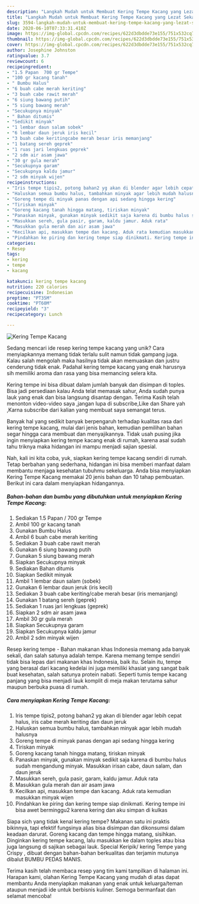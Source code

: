 ```yaml
---
description: "Langkah Mudah untuk Membuat Kering Tempe Kacang yang Lezat Sekali"
title: "Langkah Mudah untuk Membuat Kering Tempe Kacang yang Lezat Sekali"
slug: 3594-langkah-mudah-untuk-membuat-kering-tempe-kacang-yang-lezat-sekali
date: 2020-06-10T07:33:31.410Z
image: https://img-global.cpcdn.com/recipes/622d3dbdde73e155/751x532cq70/kering-tempe-kacang-foto-resep-utama.jpg
thumbnail: https://img-global.cpcdn.com/recipes/622d3dbdde73e155/751x532cq70/kering-tempe-kacang-foto-resep-utama.jpg
cover: https://img-global.cpcdn.com/recipes/622d3dbdde73e155/751x532cq70/kering-tempe-kacang-foto-resep-utama.jpg
author: Josephine Johnston
ratingvalue: 3.7
reviewcount: 6
recipeingredient:
- "1.5 Papan  700 gr Tempe"
- "100 gr kacang tanah"
- " Bumbu Halus"
- "6 buah cabe merah keriting"
- "3 buah cabe rawit merah"
- "6 siung bawang putih"
- "5 siung bawang merah"
- "Secukupnya minyak"
- " Bahan ditumis"
- "Sedikit minyak"
- "1 lembar daun salam sobek"
- "6 lembar daun jeruk iris kecil"
- "3 buah cabe keritingcabe merah besar iris memanjang"
- "1 batang sereh geprek"
- "1 ruas jari lengkuas geprek"
- "2 sdm air asam jawa"
- "30 gr gula merah"
- "Secukupnya garam"
- "Secukupnya kaldu jamur"
- "2 sdm minyak wijen"
recipeinstructions:
- "Iris tempe tipis2, potong bahan2 yg akan di blender agar lebih cepat halus, iris cabe merah keriting dan daun jeruk"
- "Haluskan semua bumbu halus, tambahkan minyak agar lebih mudah halusnya"
- "Goreng tempe di minyak panas dengan api sedang hingga kering"
- "Tiriskan minyak"
- "Goreng kacang tanah hingga matang, tiriskan minyak"
- "Panaskan minyak, gunakan minyak sedikit saja karena di bumbu halus sudah mengandung minyak. Masukkan irisan cabe, daun salam, dan daun jeruk"
- "Masukkan sereh, gula pasir, garam, kaldu jamur. Aduk rata"
- "Masukkan gula merah dan air asam jawa"
- "Kecilkan api, masukkan tempe dan kacang. Aduk rata kemudian masukkan minyak wijen"
- "Pindahkan ke piring dan kering tempe siap dinikmati. Kering tempe ini bisa awet berminggu2 karena kering dan aku simpan di kulkas"
categories:
- Resep
tags:
- kering
- tempe
- kacang

katakunci: kering tempe kacang 
nutrition: 220 calories
recipecuisine: Indonesian
preptime: "PT35M"
cooktime: "PT60M"
recipeyield: "3"
recipecategory: Lunch

---
```



![Kering Tempe Kacang](https://img-global.cpcdn.com/recipes/622d3dbdde73e155/751x532cq70/kering-tempe-kacang-foto-resep-utama.jpg)

Sedang mencari ide resep kering tempe kacang yang unik? Cara menyiapkannya memang tidak terlalu sulit namun tidak gampang juga. Kalau salah mengolah maka hasilnya tidak akan memuaskan dan justru cenderung tidak enak. Padahal kering tempe kacang yang enak harusnya sih memiliki aroma dan rasa yang bisa memancing selera kita.

Kering tempe ini bisa dibuat dalam jumlah banyak dan disimpan di toples. Bisa jadi persediaan kalau Anda telat memasak sahur, Anda sudah punya lauk yang enak dan bisa langsung disantap dengan. Terima Kasih telah menonton video-video saya ,jangan lupa di subscribe,Like dan Share yah ,Karna subscribe dari kalian yang membuat saya semangat terus.

Banyak hal yang sedikit banyak berpengaruh terhadap kualitas rasa dari kering tempe kacang, mulai dari jenis bahan, kemudian pemilihan bahan segar hingga cara membuat dan menyajikannya. Tidak usah pusing jika ingin menyiapkan kering tempe kacang enak di rumah, karena asal sudah tahu triknya maka hidangan ini mampu menjadi sajian spesial.


Nah, kali ini kita coba, yuk, siapkan kering tempe kacang sendiri di rumah. Tetap berbahan yang sederhana, hidangan ini bisa memberi manfaat dalam membantu menjaga kesehatan tubuhmu sekeluarga. Anda bisa menyiapkan Kering Tempe Kacang memakai 20 jenis bahan dan 10 tahap pembuatan. Berikut ini cara dalam menyiapkan hidangannya.

<!--inarticleads1-->

##### Bahan-bahan dan bumbu yang dibutuhkan untuk menyiapkan Kering Tempe Kacang:

1. Sediakan 1.5 Papan / 700 gr Tempe
1. Ambil 100 gr kacang tanah
1. Gunakan  Bumbu Halus
1. Ambil 6 buah cabe merah keriting
1. Sediakan 3 buah cabe rawit merah
1. Gunakan 6 siung bawang putih
1. Gunakan 5 siung bawang merah
1. Siapkan Secukupnya minyak
1. Sediakan  Bahan ditumis
1. Siapkan Sedikit minyak
1. Ambil 1 lembar daun salam (sobek)
1. Gunakan 6 lembar daun jeruk (iris kecil)
1. Sediakan 3 buah cabe keriting/cabe merah besar (iris memanjang)
1. Gunakan 1 batang sereh (geprek)
1. Sediakan 1 ruas jari lengkuas (geprek)
1. Siapkan 2 sdm air asam jawa
1. Ambil 30 gr gula merah
1. Siapkan Secukupnya garam
1. Siapkan Secukupnya kaldu jamur
1. Ambil 2 sdm minyak wijen


Resep kering tempe - Bahan makanan khas Indonesia memang ada banyak sekali, dan salah satunya adalah tempe. Karena memang tempe sendiri tidak bisa lepas dari makanan khas Indonesia, baik itu. Selain itu, tempe yang berasal dari kacang kedelai ini juga memiliki khasiat yang sangat baik buat kesehatan, salah satunya protein nabati. Seperti tumis tempe kacang panjang yang bisa menjadi lauk komplit di meja makan terutama sahur maupun berbuka puasa di rumah. 

<!--inarticleads2-->

##### Cara menyiapkan Kering Tempe Kacang:

1. Iris tempe tipis2, potong bahan2 yg akan di blender agar lebih cepat halus, iris cabe merah keriting dan daun jeruk
1. Haluskan semua bumbu halus, tambahkan minyak agar lebih mudah halusnya
1. Goreng tempe di minyak panas dengan api sedang hingga kering
1. Tiriskan minyak
1. Goreng kacang tanah hingga matang, tiriskan minyak
1. Panaskan minyak, gunakan minyak sedikit saja karena di bumbu halus sudah mengandung minyak. Masukkan irisan cabe, daun salam, dan daun jeruk
1. Masukkan sereh, gula pasir, garam, kaldu jamur. Aduk rata
1. Masukkan gula merah dan air asam jawa
1. Kecilkan api, masukkan tempe dan kacang. Aduk rata kemudian masukkan minyak wijen
1. Pindahkan ke piring dan kering tempe siap dinikmati. Kering tempe ini bisa awet berminggu2 karena kering dan aku simpan di kulkas


Siapa sich yang tidak kenal kering tempe? Makanan satu ini praktis bikinnya, tapi efektif fungsinya alias bisa disimpan dan dikonsumsi dalam keadaan darurat. Goreng kacang dan tempe hingga matang, sisihkan. Dinginkan kering tempe kacang, lalu masukkan ke dalam toples atau bisa juga langsung di sajikan sebagai lauk. Special Keripik/ kering Tempe yang Crispy , dibuat dengan bahan-bahan berkualitas dan terjamin mutunya dibalut BUMBU PEDAS MANIS. 

Terima kasih telah membaca resep yang tim kami tampilkan di halaman ini. Harapan kami, olahan Kering Tempe Kacang yang mudah di atas dapat membantu Anda menyiapkan makanan yang enak untuk keluarga/teman ataupun menjadi ide untuk berbisnis kuliner. Semoga bermanfaat dan selamat mencoba!
